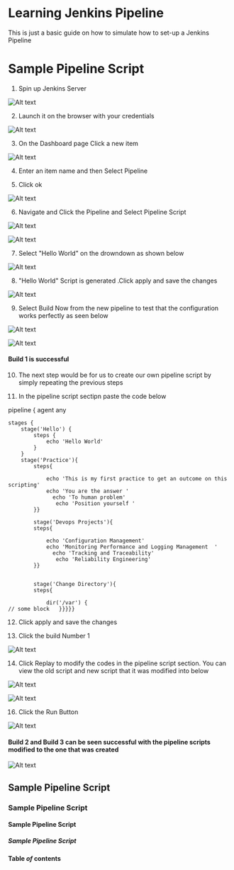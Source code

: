 # Learning Jenkins Pipeline

This is just a basic guide on how to simulate how to set-up a Jenkins Pipeline

# Sample Pipeline Script

1. Spin up Jenkins Server

![Alt text](image.png)

2. Launch it on the browser with your credentials

![Alt text](image-1.png)

3. On the Dashboard page Click a new item

![Alt text](image-2.png)

4. Enter an item name and then Select Pipeline

5. Click ok

![Alt text](image-3.png)

6. Navigate and Click the Pipeline and Select Pipeline Script

![Alt text](image-4.png)

![Alt text](image-5.png)

7. Select "Hello World" on the drowndown as shown below

![Alt text](image-6.png)

8. "Hello World" Script is generated .Click apply and save the changes

![Alt text](image-7.png)

9. Select Build Now from the new pipeline to test that the configuration works perfectly as seen below

![Alt text](image-8.png)

![Alt text](image-10.png)

#### Build 1 is successful

10. The next step would be for us to create our own pipeline script by simply repeating the previous steps

11. In the pipeline script sectipn paste the code below

pipeline {
agent any

    stages {
        stage('Hello') {
            steps {
                echo 'Hello World'
            }
        }
        stage('Practice'){
            steps{

                echo 'This is my first practice to get an outcome on this scripting'
                echo 'You are the answer '
                  echo 'To human problem'
                   echo 'Position yourself '
            }}

    		stage('Devops Projects'){
            steps{

                echo 'Configuration Management'
                echo 'Monitoring Performance and Logging Management  '
                  echo 'Tracking and Traceability'
                   echo 'Reliability Engineering'
            }}


            stage('Change Directory'){
            steps{

                dir('/var') {
    // some block   }}}}}

12. Click apply and save the changes

13. Click the build Number 1

![Alt text](image-11.png)

14. Click Replay to modify the codes in the pipeline script section.
    You can view the old script and new script that it was modified into below

![Alt text](image-12.png)

![Alt text](image-13.png)

16. Click the Run Button

![Alt text](image-14.png)

#### Build 2 and Build 3 can be seen successful with the pipeline scripts modified to the one that was created

![Alt text](image-15.png)

## Sample Pipeline Script

### Sample Pipeline Script

#### Sample Pipeline Script

##### Sample Pipeline Script

**Table _of_ contents**
